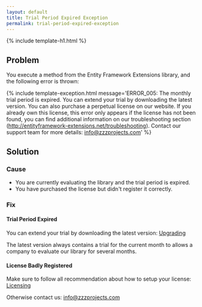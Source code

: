 ```yaml
---
layout: default
title: Trial Period Expired Exception
permalink: trial-period-expired-exception
---
```


{% include template-h1.html %}

## Problem

You execute a method from the Entity Framework Extensions library, and the following error is thrown:

{% include template-exception.html message='ERROR_005: The monthly trial period is expired. You can extend your trial by downloading the latest version. You can also purchase a perpetual license on our website. If you already own this license, this error only appears if the license has not been found, you can find additional information on our troubleshooting section (http://entityframework-extensions.net/troubleshooting). Contact our support team for more details: info@zzzprojects.com' %}

## Solution

### Cause

- You are currently evaluating the library and the trial period is expired.
- You have purchased the license but didn't register it correctly.

### Fix

#### Trial Period Expired

You can extend your trial by downloading the latest version: [Upgrading](http://entityframework-extensions.net/upgrading)

The latest version always contains a trial for the current month to allows a company to evaluate our library for several months.

#### License Badly Registered

Make sure to follow all recommendation about how to setup your license: [Licensing](http://entityframework-extensions.net/licensing)

Otherwise contact us: <a href="mailto:info@zzzprojects.com">info@zzzprojects.com</a>
